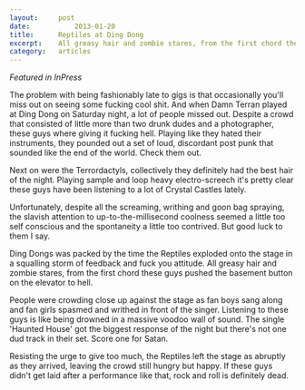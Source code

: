 ```yaml
---
layout:		post
date:			2013-01-20
title:		Reptiles at Ding Dong
excerpt:	All greasy hair and zombie stares, from the first chord these guys pushed the basement button on the elevator to hell.
category:	articles
---
```


*Featured in InPress*

The problem with being fashionably late to gigs is that occasionally you'll miss out on seeing some fucking cool shit. And when Damn Terran played at Ding Dong on Saturday night, a lot of people missed out. Despite a crowd that consisted of little more than two drunk dudes and a photographer, these guys where giving it fucking hell. Playing like they hated their instruments, they pounded out a set of loud, discordant post punk that sounded like the end of the world. Check them out.
			
Next on were the Terrordactyls, collectively they definitely had the best hair of the night. Playing sample and loop heavy electro-screech it's pretty clear these guys have been listening to a lot of Crystal Castles lately.
			
Unfortunately, despite all the screaming, writhing and goon bag spraying, the slavish attention to up-to-the-millisecond coolness seemed a little too self conscious and the spontaneity a little too contrived. But good luck to them I say.
			
Ding Dongs was packed by the time the Reptiles exploded onto the stage in a squalling storm of feedback and fuck you attitude. All greasy hair and zombie stares, from the first chord these guys pushed the basement button on the elevator to hell.
			
People were crowding close up against the stage as fan boys sang along and fan girls spasmed and writhed in front of the singer. Listening to these guys is like being drowned in a massive voodoo wall of sound. The single 'Haunted House' got the biggest response of the night but there's not one dud track in their set. Score one for Satan.
			
Resisting the urge to give too much, the Reptiles left the stage as abruptly as they arrived, leaving the crowd still hungry but happy. If these guys didn't get laid after a performance like that, rock and roll is definitely dead.